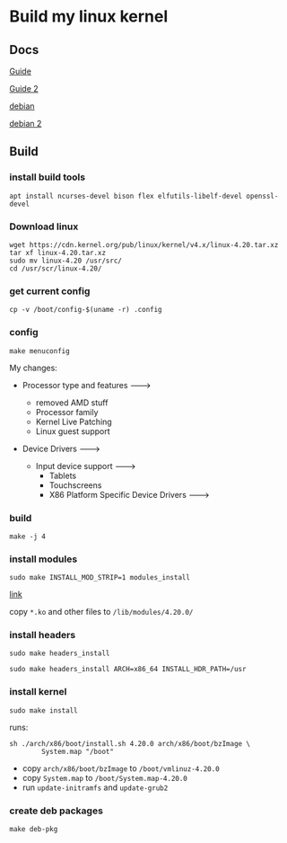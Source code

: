 # Build my linux kernel

## Docs
[Guide](https://kernelnewbies.org/KernelBuild)

[Guide 2](https://www.cyberciti.biz/tips/compiling-linux-kernel-26.html)

[debian](https://debian-handbook.info/browse/stable/sect.kernel-compilation.html)

[debian 2](https://kernel-team.pages.debian.net/kernel-handbook/ch-common-tasks.html#s-common-building)

## Build

### install build tools
```
apt install ncurses-devel bison flex elfutils-libelf-devel openssl-devel
```

### Download linux
```
wget https://cdn.kernel.org/pub/linux/kernel/v4.x/linux-4.20.tar.xz
tar xf linux-4.20.tar.xz
sudo mv linux-4.20 /usr/src/
cd /usr/scr/linux-4.20/
```

### get current config
```
cp -v /boot/config-$(uname -r) .config
```

### config
```
make menuconfig
```

My changes:
- Processor type and features --->
  - removed AMD stuff
  - Processor family
  - Kernel Live Patching
  - Linux guest support

- Device Drivers --->
  - Input device support --->
    - Tablets
    - Touchscreens
    - X86 Platform Specific Device Drivers --->

### build
```
make -j 4
```

### install modules
```
sudo make INSTALL_MOD_STRIP=1 modules_install
```
[link](https://unix.stackexchange.com/questions/270390/how-to-reduce-the-size-of-the-initrd-when-compiling-your-kernel/270394)

copy `*.ko` and other files to `/lib/modules/4.20.0/`

### install headers
```
sudo make headers_install

sudo make headers_install ARCH=x86_64 INSTALL_HDR_PATH=/usr
```

### install kernel
```
sudo make install
```

runs:
```
sh ./arch/x86/boot/install.sh 4.20.0 arch/x86/boot/bzImage \
        System.map "/boot"
```

- copy `arch/x86/boot/bzImage` to `/boot/vmlinuz-4.20.0`
- copy `System.map` to `/boot/System.map-4.20.0`
- run `update-initramfs` and `update-grub2`

### create deb packages
```
make deb-pkg
```
